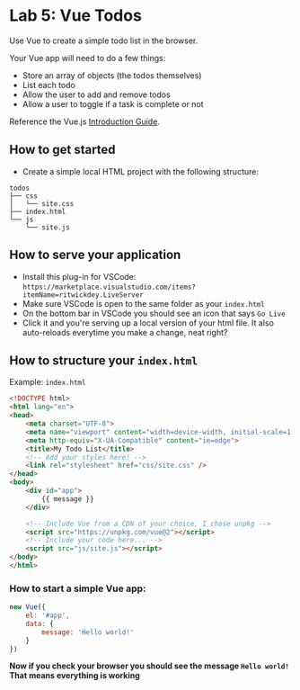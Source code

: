 # Lab 5: Vue Todos

Use Vue to create a simple todo list in the browser.

Your Vue app will need to do a few things:
 * Store an array of objects (the todos themselves)
 * List each todo
 * Allow the user to add and remove todos
 * Allow a user to toggle if a task is complete or not
 
 Reference the Vue.js [Introduction Guide](https://v2.vuejs.org/v2/guide/).

## How to get started

* Create a simple local HTML project with the following structure:
```
todos
├── css
│   └── site.css
├── index.html
└── js
    └── site.js
```

## How to serve your application

* Install this plug-in for VSCode: `https://marketplace.visualstudio.com/items?itemName=ritwickdey.LiveServer`
* Make sure VSCode is open to the same folder as your `index.html`
* On the bottom bar in VSCode you should see an icon that says `Go Live`
* Click it and you're serving up a local version of your html file. It also auto-reloads everytime you make a change, neat right?

## How to structure your `index.html`

Example: `index.html`
```html
<!DOCTYPE html>
<html lang="en">
<head>
    <meta charset="UTF-8">
    <meta name="viewport" content="width=device-width, initial-scale=1.0">
    <meta http-equiv="X-UA-Compatible" content="ie=edge">
    <title>My Todo List</title>
    <!-- Add your styles here! -->
    <link rel="stylesheet" href="css/site.css" />
</head>
<body>
    <div id="app">
        {{ message }}
    </div>

    <!-- Include Vue from a CDN of your choice, I chose unpkg -->
    <script src="https://unpkg.com/vue@2"></script>
    <!-- Include your code here... -->
    <script src="js/site.js"></script>
</body>
</html>
```

### How to start a simple Vue app:
```js
new Vue({
    el: '#app',
    data: {
        message: 'Hello world!'
    }
})
```

**Now if you check your browser you should see the message `Hello world!`**
**That means everything is working**
